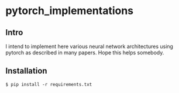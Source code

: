 # pytorch_implementations
## Intro
I intend to implement here various neural network architectures using pytorch as described in many papers. Hope this helps somebody.

## Installation
```
$ pip install -r requirements.txt
```
